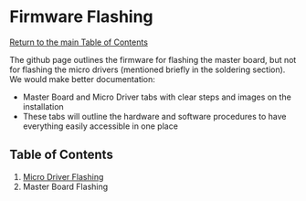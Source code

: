 # Firmware Flashing
[Return to the main Table of Contents](https://github.com/EmiliaPsacharopoulos/Formatting#table-of-contents)

The github page outlines the firmware for flashing the master board, but not for flashing the micro drivers (mentioned briefly in the soldering section). We would make better documentation:
- Master Board and Micro Driver tabs with clear steps and images on the installation
- These tabs will outline the hardware and software procedures to have everything easily accessible in one place

## Table of Contents 
1. [Micro Driver Flashing](https://github.com/EmiliaPsacharopoulos/Quadruped-8dof-Robot/tree/main/Firmware%20Flashing/Micro%20Driver%20Flashing#micro-driver-flashing)
2. Master Board Flashing

